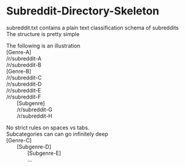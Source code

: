 # Subreddit-Directory-Skeleton


subreddit.txt contains a plain text classification schema of subreddits  
The structure is pretty simple  


The following is an illustration  
[Genre-A]  
/r/subreddit-A  
/r/subreddit-B  
[Genre-B]  
/r/subreddit-C  
/r/subreddit-D  
/r/subreddit-E  
/r/subreddit-F  
&ensp;&ensp;&ensp;&ensp;[Subgenre]  
&ensp;&ensp;&ensp;&ensp;/r/subreddit-G  
&ensp;&ensp;&ensp;&ensp;/r/subreddit-H  
   
No strict rules on spaces vs tabs.  
Subcategories can can go infinitely deep  
[Genre-C]  
&ensp;&ensp;&ensp;&ensp;[Subgenre-D]  
&ensp;&ensp;&ensp;&ensp;&ensp;&ensp;&ensp;&ensp;[Subgenre-E]  
&ensp;&ensp;&ensp;&ensp;&ensp;&ensp;&ensp;&ensp;...  
